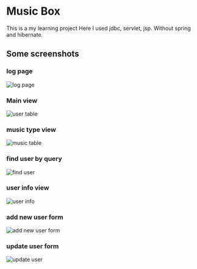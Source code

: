 # Music Box
This is a my learning project
Here I used jdbc, servlet, jsp. Without spring and hibernate.

## Some screenshots

### log page
![log page](https://user-images.githubusercontent.com/30863478/42595309-91ebaa5e-855a-11e8-931f-e405b4a43492.jpg)
### Main view
![user table](https://user-images.githubusercontent.com/30863478/42595267-6ac738da-855a-11e8-9ffc-1bac74414f73.jpg)
### music type view
![music table](https://user-images.githubusercontent.com/30863478/42595301-86e8e2e8-855a-11e8-9f80-cde4d660c11a.jpg)
### find user by query
![find user](https://user-images.githubusercontent.com/30863478/42595320-9ae8df6e-855a-11e8-97b2-b6636192cdf0.jpg)
### user info view
![user info](https://user-images.githubusercontent.com/30863478/42595351-ad851368-855a-11e8-990a-059bcb14eacc.jpg)
### add new user form
![add new user form](https://user-images.githubusercontent.com/30863478/42595357-b1afe54e-855a-11e8-8456-abf54997b0e2.jpg)
### update user form
![update user](https://user-images.githubusercontent.com/30863478/42595365-b7412dc4-855a-11e8-8c6d-c3cf5916acc6.jpg)
